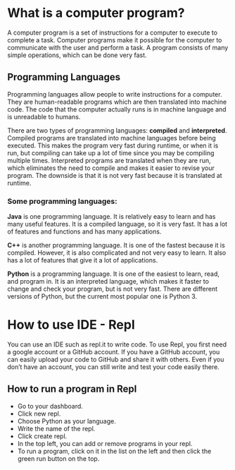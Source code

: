 # What is a computer program?
A computer program is a set of instructions for a computer to execute to complete a task. Computer programs make it possible for the computer to communicate with the user and perform a task. A program consists of many simple operations, which can be done very fast.
## Programming Languages
Programming languages allow people to write instructions for a computer. They are human-readable programs which are then translated into machine code. The code that the computer actually runs is in machine language and is unreadable to humans.

There are two types of programming languages: **compiled** and **interpreted**. Compiled programs are translated into machine languages before being executed. This makes the program very fast during runtime, or when it is run, but compiling can take up a lot of time since you may be compiling multiple times. Interpreted programs are translated when they are run, which eliminates the need to compile and makes it easier to revise your program. The downside is that it is not very fast because it is translated at runtime.

### Some programming languages:
**Java** is one programming language. It is relatively easy to learn and has many useful features. It is a compiled language, so it is very fast. It has a lot of features and functions and has many applications.

**C++** is another programming language. It is one of the fastest because it is compiled. However, it is also complicated and not very easy to learn. It also has a lot of features that give it a lot of applications.

**Python** is a programming language. It is one of the easiest to learn, read, and program in. It is an interpreted language, which makes it faster to change and check your program, but is not very fast. There are different versions of Python, but the current most popular one is Python 3.

# How to use IDE - Repl

You can use an IDE such as repl.it to write code. To use Repl, you first need a google account or a GitHub account. If you have a GitHub account, you can easily upload your code to GitHub and share it with others. Even if you don’t have an account, you can still write and test your code easily there. 

## How to run a program in Repl

* Go to your dashboard. 
* Click new repl. 
* Choose Python as your language. 
* Write the name of the repl. 
* Click create repl. 
* In the top left, you can add or remove programs in your repl. 
* To run a program, click on it in the list on the left and then click the green run button on the top.
